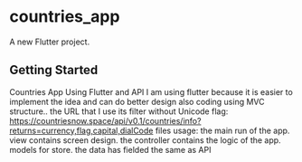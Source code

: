 # countries_app

A new Flutter project.

## Getting Started

Countries App Using Flutter and API I am using flutter because it is easier to implement the idea and
can do better design also coding using MVC structure.. the URL that I use its filter without
Unicode flag: https://countriesnow.space/api/v0.1/countries/info?returns=currency,flag,capital,dialCode
files usage:
the main run of the app.
view contains screen design.
the controller contains the logic of the app. models for store.
the data has fielded the same as API

